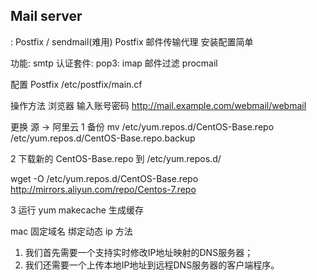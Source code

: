 ## Mail server
: Postfix  / sendmail(难用)
Postfix 邮件传输代理 安装配置简单

功能:
smtp 认证套件: 
pop3: imap
邮件过滤 procmail

配置 Postfix 
/etc/postfix/main.cf


操作方法 浏览器 输入账号密码
http://mail.example.com/webmail/webmail




更换 源 → 阿里云
1 备份
mv /etc/yum.repos.d/CentOS-Base.repo /etc/yum.repos.d/CentOS-Base.repo.backup

2 下载新的 CentOS-Base.repo
到 /etc/yum.repos.d/

wget -O /etc/yum.repos.d/CentOS-Base.repo http://mirrors.aliyun.com/repo/Centos-7.repo

3 运行 yum makecache 生成缓存





mac 固定域名 绑定动态 ip 方法

1.	我们首先需要一个支持实时修改IP地址映射的DNS服务器；
2.	我们还需要一个上传本地IP地址到远程DNS服务器的客户端程序。

